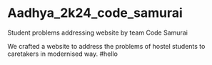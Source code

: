 # Aadhya_2k24_code_samurai
Student problems addressing website by team Code Samurai

We crafted a website to address the problems of hostel students to caretakers in modernised way.
#hello
